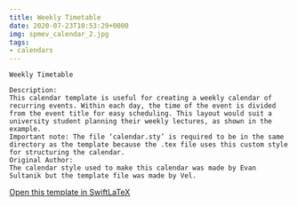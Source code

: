 ```yaml
---
title: Weekly Timetable
date: 2020-07-23T10:53:29+0000
img: spmev_calendar_2.jpg
tags:
- calendars
---
```

```
Weekly Timetable

Description:
This calendar template is useful for creating a weekly calendar of recurring events. Within each day, the time of the event is divided from the event title for easy scheduling. This layout would suit a university student planning their weekly lectures, as shown in the example.
Important note: The file ‘calendar.sty’ is required to be in the same directory as the template because the .tex file uses this custom style for structuring the calendar.
Original Author:
The calendar style used to make this calendar was made by Evan Sultanik but the template file was made by Vel.
```
[Open this template in SwiftLaTeX](https://www.swiftlatex.com/project.html?import=https://swiftlatex.github.io/LaTeXBoilerPlate/zips/zmzgm_calendar_2.zip&import_name=Weekly%20Timetable)
